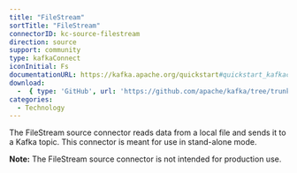 ```yaml
---
title: "FileStream"
sortTitle: "FileStream"
connectorID: kc-source-filestream
direction: source
support: community
type: kafkaConnect
iconInitial: Fs
documentationURL: https://kafka.apache.org/quickstart#quickstart_kafkaconnect
download:
  -  { type: 'GitHub', url: 'https://github.com/apache/kafka/tree/trunk/connect/file/src/main/java/org/apache/kafka/connect/file' }
categories:
  - Technology
---
```


The FileStream source connector reads data from a local file and sends it to a Kafka topic. This connector is meant for use in stand-alone mode.

**Note:** The FileStream source connector is not intended for production use.